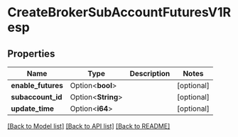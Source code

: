 # CreateBrokerSubAccountFuturesV1Resp

## Properties

Name | Type | Description | Notes
------------ | ------------- | ------------- | -------------
**enable_futures** | Option<**bool**> |  | [optional]
**subaccount_id** | Option<**String**> |  | [optional]
**update_time** | Option<**i64**> |  | [optional]

[[Back to Model list]](../README.md#documentation-for-models) [[Back to API list]](../README.md#documentation-for-api-endpoints) [[Back to README]](../README.md)


